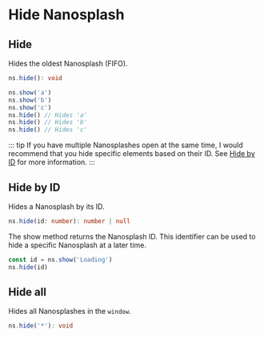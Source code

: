 # Hide Nanosplash

## Hide

Hides the oldest Nanosplash (FIFO).

```ts
ns.hide(): void
```

```js
ns.show('a')
ns.show('b')
ns.show('c')
ns.hide() // Hides 'a'
ns.hide() // Hides 'b'
ns.hide() // Hides 'c'
```

::: tip
If you have multiple Nanosplashes open at the same time, I would recommend
that you hide specific elements based on their ID.
See [Hide by ID](#hide-by-id) for more information.
:::

## Hide by ID

Hides a Nanosplash by its ID.

```ts
ns.hide(id: number): number | null
```

The show method returns the Nanosplash ID. This identifier can be
used to hide a specific Nanosplash at a later time.

```js
const id = ns.show('Loading')
ns.hide(id)
```

## Hide all

Hides all Nanosplashes in the `window`.

```ts
ns.hide('*'): void
```
